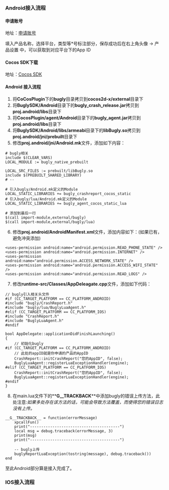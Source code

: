 ### Android接入流程

#### 申请账号
地址：[申请账号](https://bugly.qq.com/v2/workbench/create/D68BDFDBA94F8351F57D26D63FD9056D)

填入产品名称，选择平台，类型等*号标注部分，保存成功后在右上角头像 -> 产品设置 中，可以获取到对应平台下的App ID

#### Cocos SDK下载
地址：[Cocos SDK](https://bugly.qq.com/v2/sdkDownload)

#### Android 接入流程
1. 将**CoCosPlugin**下的**bugly**目录拷贝到**cocos2d-x/external**目录下
2. 将**BuglySDK/Android**目录下的**bugly_crash_release.jar**拷贝到**proj.android/libs**目录下
3. 将**CocosPlugin/agent/Android**目录下的**bugly_agent.jar**拷贝到**proj.android/libs**目录下
4. 将**BuglySDK/Android/libs/armeabi**目录下的**libBugly.so**拷贝到**proj.android/jni/prebuilt**目录下
5. 修改**proj.android/jni/Android.mk**文件，添加如下内容：
```
# bugly相关
include $(CLEAR_VARS)
LOCAL_MODULE := bugly_native_prebuilt

LOCAL_SRC_FILES := prebuilt/libBugly.so
include $(PREBUILT_SHARED_LIBRARY)
# --

# 引入bugly/Android.mk定义的Module
LOCAL_STATIC_LIBRARIES += bugly_crashreport_cocos_static
# 引入bugly/lua/Android.mk定义的Module 
LOCAL_STATIC_LIBRARIES += bugly_agent_cocos_static_lua

# 添加到最后一行
$(call import-module,external/bugly)
$(call import-module,external/bugly/lua) 
```
6. 修改**proj.android/AndroidManifest.xml**文件，添加内容如下：(如果已有，避免冲突添加)
```
<uses-permission android:name="android.permission.READ_PHONE_STATE" />
<uses-permission android:name="android.permission.INTERNET" />
<uses-permission android:name="android.permission.ACCESS_NETWORK_STATE" />
<uses-permission android:name="android.permission.ACCESS_WIFI_STATE" />
<uses-permission android:name="android.permission.READ_LOGS" />
```
7. 修改**runtime-src/Classes/AppDeleagate.cpp**文件，添加如下代码：
```
// bugly引入相关头文件
#if (CC_TARGET_PLATFORM == CC_PLATFORM_ANDROID)
#include "bugly/CrashReport.h"
#include "bugly/lua/BuglyLuaAgent.h"
#elif (CC_TARGET_PLATFORM == CC_PLATFORM_IOS)
#include "CrashReport.h"
#include "BuglyLuaAgent.h"
#endif
```
```
bool AppDelegate::applicationDidFinishLaunching()
{
    // 初始化bugly
#if (CC_TARGET_PLATFORM == CC_PLATFORM_ANDROID)
    // 此处的appID就是你申请的产品的AppID
    CrashReport::initCrashReport("您的AppID", false);       
    BuglyLuaAgent::registerLuaExceptionHandler(engine);
#elif (CC_TARGET_PLATFORM == CC_PLATFORM_IOS)
    CrashReport::initCrashReport("您的AppID", false);
    BuglyLuaAgent::registerLuaExceptionHandler(engine);
#endif
}
```
8. 在main.lua文件下的**__G__TRACKBACK__**中添加bugly的错误上传方法，此处注意:*如果多处存在该方法的话，可能会导致方法覆盖，而使得您的错误日志没有上传。*
```
__G__TRACKBACK__ = function(errorMessage)
    xpcallFun()
    print("----------------------------------------")
    local msg = debug.traceback(errorMessage, 3)
    print(msg)
    print("----------------------------------------")

    -- bugly上传
    buglyReportLuaException(tostring(message), debug.traceback())
end
```
至此Android部分算是接入完成了。

### IOS接入流程
